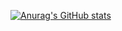 [![Anurag's GitHub stats](https://github-readme-stats.vercel.app/api?username=OptimumPortal&bg=82FF46)](https://github.com/anuraghazra/github-readme-stats)

